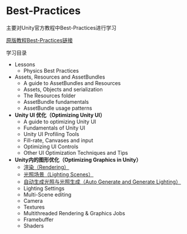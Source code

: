 # Best-Practices
主要对Unity官方教程中Best-Practices进行学习

[原版教程Best-Practices链接](https://unity3d.com/cn/learn/tutorials/s/best-practices)

学习目录
- Lessons
  - Physics Best Practices
- Assets, Resources and AssetBundles
  - A guide to AssetBundles and Resources
  - Assets, Objects and serialization
  - The Resources folder
  - AssetBundle fundamentals
  - AssetBundle usage patterns
- **Unity UI 优化（Optimizing Unity UI）**
  - A guide to optimizing Unity UI
  - Fundamentals of Unity UI
  - Unity UI Profiling Tools
  - Fill-rate, Canvases and input
  - Optimizing UI Controls
  - Other UI Optimization Techniques and Tips
- **Unity内的图形优化（Optimizing Graphics in Unity）**
  - [渲染（Rendering）](/Rendering/Rendering.md)
  - [光照场景（Lighting Scenes）](/Rendering/Lighting-Scenes.md)
  - [自动生成光照与光照生成（Auto Generate and Generate Lighting）](/Rendering/Auto-Generate-and-Generate-Lighting.md)
  - Lighting Settings
  - Multi-Scene editing
  - Camera
  - Textures
  - Multithreaded Rendering & Graphics Jobs
  - Framebuffer
  - Shaders
